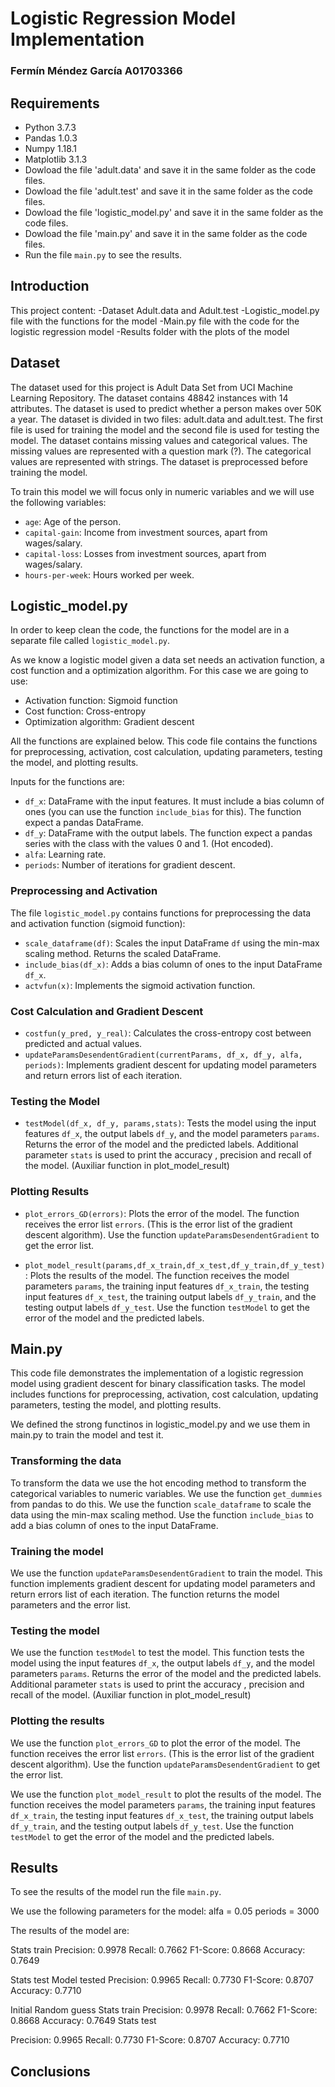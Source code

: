 
# Logistic Regression Model Implementation
### Fermín Méndez García A01703366

## Requirements
- Python 3.7.3
- Pandas 1.0.3
- Numpy 1.18.1
- Matplotlib 3.1.3
- Dowload the file 'adult.data' and save it in the same folder as the code files.
- Dowload the file 'adult.test' and save it in the same folder as the code files.
- Dowload the file 'logistic_model.py' and save it in the same folder as the code files.
- Dowload the file 'main.py' and save it in the same folder as the code files.
- Run the file `main.py` to see the results.

## Introduction
This project content:
-Dataset Adult.data and Adult.test
-Logistic_model.py file with the functions for the model
-Main.py file with the code for the logistic regression model
-Results folder with the plots of the model

## Dataset
The dataset used for this project is Adult Data Set from UCI Machine Learning Repository. The dataset contains 48842 instances with 14 attributes. The dataset is used to predict whether a person makes over 50K a year. The dataset is divided in two files: adult.data and adult.test. The first file is used for training the model and the second file is used for testing the model. The dataset contains missing values and categorical values. The missing values are represented with a question mark (?). The categorical values are represented with strings. The dataset is preprocessed before training the model. 

To train this model we will focus only in numeric variables and we will use the following variables:
- `age`: Age of the person.
- `capital-gain`: Income from investment sources, apart from wages/salary.
- `capital-loss`: Losses from investment sources, apart from wages/salary.
- `hours-per-week`: Hours worked per week.


## Logistic_model.py

In order to keep clean the code, the functions for the model are in a separate file called `logistic_model.py`. 

As we know a logistic model given a data set needs an activation function, a cost function and a optimization algorithm.
For this case we are going to use:
- Activation function: Sigmoid function
- Cost function: Cross-entropy
- Optimization algorithm: Gradient descent

All the functions are explained below.
This code file contains the functions for preprocessing, activation, cost calculation, updating parameters, testing the model, and plotting results.

Inputs for the functions are:
- `df_x`: DataFrame with the input features. It must include a bias column of ones (you can use the function `include_bias` for this). The function expect a pandas DataFrame.
- `df_y`: DataFrame with the output labels. The function expect a pandas series with the class with the values 0 and 1. (Hot encoded).
- `alfa`: Learning rate.
- `periods`: Number of iterations for gradient descent.

### Preprocessing and Activation

The file `logistic_model.py` contains functions for preprocessing the data and activation function (sigmoid function):

- `scale_dataframe(df)`: Scales the input DataFrame `df` using the min-max scaling method. Returns the scaled DataFrame.
- `include_bias(df_x)`: Adds a bias column of ones to the input DataFrame `df_x`.
- `actvfun(x)`: Implements the sigmoid activation function.

### Cost Calculation and Gradient Descent

- `costfun(y_pred, y_real)`: Calculates the cross-entropy cost between predicted and actual values.
- `updateParamsDesendentGradient(currentParams, df_x, df_y, alfa, periods)`: Implements gradient descent for updating model parameters and return errors list of each iteration.

### Testing the Model


- `testModel(df_x, df_y, params,stats)`: Tests the model using the input features `df_x`, the output labels `df_y`, and the model parameters `params`. Returns the error of the model and the predicted labels. Additional parameter `stats` is used to print the accuracy , precision and recall of the model. (Auxiliar function in plot_model_result)

### Plotting Results

- ` plot_errors_GD(errors) `: Plots the error of the model. The function receives the error list `errors`. (This is the error list of the gradient descent algorithm). Use the function `updateParamsDesendentGradient` to get the error list.

- ` plot_model_result(params,df_x_train,df_x_test,df_y_train,df_y_test) `: Plots the results of the model. The function receives the model parameters `params`, the training input features `df_x_train`, the testing input features `df_x_test`, the training output labels `df_y_train`, and the testing output labels `df_y_test`. Use the function `testModel` to get the error of the model and the predicted labels.



## Main.py
This code file demonstrates the implementation of a logistic regression model using gradient descent for binary classification tasks. The model includes functions for preprocessing, activation, cost calculation, updating parameters, testing the model, and plotting results.

We defined the strong functinos in logistic_model.py and we use them in main.py to train the model and test it.

### Transforming the data

To transform the data we use the hot encoding method to transform the categorical variables to numeric variables. We use the function `get_dummies` from pandas to do this.
We use the function `scale_dataframe` to scale the data using the min-max scaling method.
Use the function `include_bias` to add a bias column of ones to the input DataFrame.

### Training the model

We use the function `updateParamsDesendentGradient` to train the model. This function implements gradient descent for updating model parameters and return errors list of each iteration. The function returns the model parameters and the error list.

### Testing the model

We use the function `testModel` to test the model. This function tests the model using the input features `df_x`, the output labels `df_y`, and the model parameters `params`. Returns the error of the model and the predicted labels. Additional parameter `stats` is used to print the accuracy , precision and recall of the model. (Auxiliar function in plot_model_result)

### Plotting the results

We use the function `plot_errors_GD` to plot the error of the model. The function receives the error list `errors`. (This is the error list of the gradient descent algorithm). Use the function `updateParamsDesendentGradient` to get the error list.

We use the function `plot_model_result` to plot the results of the model. The function receives the model parameters `params`, the training input features `df_x_train`, the testing input features `df_x_test`, the training output labels `df_y_train`, and the testing output labels `df_y_test`. Use the function `testModel` to get the error of the model and the predicted labels.

## Results

To see the results of the model run the file `main.py`. 

We use the following parameters for the model:
alfa = 0.05 
periods = 3000  

The results of the model are:

Stats train
Precision: 0.9978
Recall: 0.7662
F1-Score: 0.8668
Accuracy: 0.7649

Stats test
Model tested
Precision: 0.9965
Recall: 0.7730
F1-Score: 0.8707
Accuracy: 0.7710

Initial Random guess
Stats train
Precision: 0.9978
Recall: 0.7662
F1-Score: 0.8668
Accuracy: 0.7649
Stats test

Precision: 0.9965
Recall: 0.7730
F1-Score: 0.8707
Accuracy: 0.7710

## Conclusions

